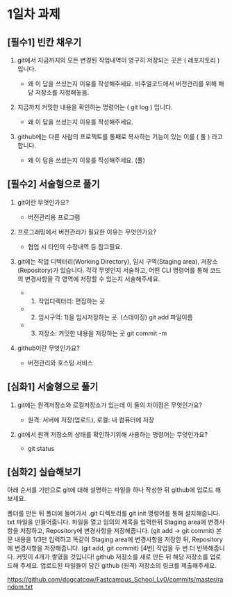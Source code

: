 # 1일차 과제
## [필수1] 빈칸 채우기

1. git에서 지금까지의 모든 변경된 작업내역이 영구히 저장되는 곳은 ( 레포지토리   ) 입니다.
    - 왜 이 답을 쓰셨는지 이유를 작성해주세요. 
비주얼코드에서 버전관리를 위해 해당 저장소를 지정해놓음.

2. 지금까지 커밋한 내용을 확인하는 명령어는 (  git log   ) 입니다.
    - 왜 이 답을 쓰셨는지 이유를 작성해주세요. 

3. github에는 다른 사람의 프로젝트를 통째로 복사하는 기능이 있는 이를 (  풀  ) 라고 합니다.
    - 왜 이 답을 쓰셨는지 이유를 작성해주세요. (풀) 

## [필수2] 서술형으로 풀기
1. git이란 무엇인가요?  
    - 버전관리용 프로그램

2. 프로그래밍에서 버전관리가 필요한 이유는 무엇인가요? 
    - 협업 시 타인의 수정내역 등 참고필요.

3. git에는 작업 디텍터리(Working Directory), 임시 구역(Staging area), 저장소(Repository)가 있습니다. 
각각 무엇인지 서술하고, 어떤 CLI 명령어를 통해 코드의 변경사항을 각 영역에 저장할 수 있는지 서술해주세요.

    - 1) 작업디렉터리:  편집하는 곳     
    - 2) 임시구역:  1)을 임시저장하는 곳. (스테이징)  git add 파일이름
    - 3) 저장소: 커밋한 내용을 저장하는 곳    git commit -m

4. github이란 무엇인가요?
    - 버전관리와 호스팅 서비스 

## [심화1] 서술형으로 풀기
1. git에는 원격저장소와 로컬저장소가 있는데 이 둘의 차이점은 무엇인가요? 
    - 원격: 서버에 저장(업로드), 로컬: 내 컴퓨터에 저장
    
2. git에서 원격 저장소의 상태를 확인하기위해 사용하는 명령어는 무엇인가요?
    - git status
 
## [심화2] 실습해보기
아래 순서를 기반으로 git에 대해 설명하는 파일을 하나 작성한 뒤 github에 업로드 해보세요.

폴더를 만든 뒤 폴더에 들어가서 .git 디렉토리를 git init 명령어를 통해 설치해줍니다.
txt 파일을 만들어줍니다.
파일을 열고 임의의 제목을 입력한뒤 Staging area에 변경사항을 저장하고, Repository에 변경사항을 저장해줍니다. (git add -> git commit)
본문 내용을 1/3만 입력하고 똑같이 Staging area에 변경사항을 저장한 뒤, Repository에 변경사항을 저장해줍니다. (git add, git commit)
[4번] 작업을 두 번 더 반복해줍니다. 
커밋이 4개가 쌓였을 것입니다! github 저장소를 새로 만든 뒤 해당 저장소를 업로드해 주세요.
업로드된 파일들이 담긴 github (원격) 저장소의 링크를 제출해주세요.


https://github.com/dogcatcow/Fastcampus_School_Lv0/commits/master/random.txt
